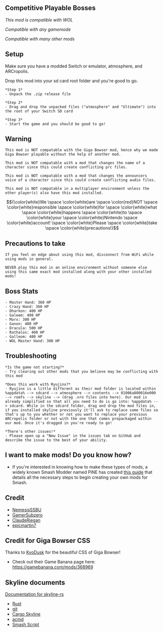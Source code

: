 ## Competitive Playable Bosses
*This mod is compatible with WOL*

*Compatible with any gamemode*

*Compatible with many other mods*

## Setup
Make sure you have a modded Switch or emulator, atmosphere, and ARCropolis.

Drop this mod into your sd card root folder and you're good to go.
```
*Step 1*
- Unpack the .zip release file

*Step 2*
- Drag and drop the unpacked files ("atmosphere" and "Ultimate") into the root of your Switch SD card

*Step 3*
- Start the game and you should be good to go!
```
## Warning
```
This mod is NOT compatable with the Giga Bowser mod, hence why we made Giga Bowser playable without the help of another mod.

This mod is NOT compatable with a mod that changes the name of a character since this could create conflicting prc files.

This mod is NOT compatable with a mod that changes the announcers voice of a character since this could create conflicting audio files.

This mod is NOT compatable in a multiplayer environment unless the other player(s) also have this mod installed.
```
$${\color{white}We \space \color{white}are \space \color{red}NOT \space \color{white}responsible \space \color{white}for \space \color{white}what \space \color{white}happens \space \color{white}to \space \color{white}your \space \color{white}Nintendo \space \color{white}account! \space \color{white}Please \space \color{white}take \space \color{white}precautions!}$$

## Precautions to take
```
If you feel on edge about using this mod, disconnect from WiFi while using mods in general.

NEVER play this mod in an online environment without someone else using this same exact mod installed along with your other installed mods!
```
## Boss Stats
```
- Master Hand: 360 HP
- Crazy Hand: 360 HP
- Dharkon: 400 HP
- Galeem: 400 HP
- Marx: 300 HP
- Ganon: 400 HP
- Dracula: 500 HP
- Rathalos: 400 HP
- Galleom: 400 HP
- WOL Master Hand: 300 HP
```
## Troubleshooting
```
*Is the game not starting?*
- Try clearing out other mods that you believe may be conflicting with this mod

*Does this work with Ryujinx?*
- Ryujinx is a little different as their mod folder is located within %appdata% --> sdcard --> atmosphere --> contents --> 01006a800016e000 --> romfs --> skyline --> (drag .nro files into here). Our mod is already simplified so that all you need to do is go into: %appdata% --> sdcard. While in the sdcard folder, drag and drop the mod files in, if you installed skyline previously it'll ask to replace some files so that's up to you whether or not you want to replace your previous ARCropolis folder or not with the one that comes prepackaged within our mod. Once it's dragged in you're ready to go!

*There's other issues!*
- Please open up a "New Issue" in the issues tab on GitHub and describe the issue to the best of your ability.
```
## I want to make mods! Do you know how?
- If you're interested in knowing how to make these types of mods, a widely known Smash Modder named PiNE has created [this guide](https://docs.google.com/document/d/1y_JX5LNsQ8jUBfrghRkL8VkvfMWUIXSrrscM5qj7s6U/edit) that details all the necessary steps to begin creating your own mods for Smash.
## Credit
- [NemesisSSBU](https://github.com/NemesisSSBU)
- [GamerSubzero](https://github.com/GamerSubzero?tab=overview&from=2022-12-01&to=2022-12-03)
- [ClaudeRiegan](https://github.com/ClaudevonRiegan)
- [epicmartin7](https://github.com/epicmartin7)
## Credit for Giga Bowser CSS
Thanks to [KyoDusk](https://gamebanana.com/members/1834863) for the beautiful CSS of Giga Bowser!
- Check out their Game Banana page here: https://gamebanana.com/mods/368969
## Skyline documents
[Documentation for skyline-rs](https://ultimate-research.github.io/skyline-rs-template/doc/skyline/index.html)
* [Rust](https://www.rust-lang.org/install.html)
* [git](https://git-scm.com/book/en/v2/Getting-Started-Installing-Git)
* [Cargo Skyline](https://github.com/jam1garner/cargo-skyline)
* [acmd](https://github.com/ultimate-research/skyline-acmd.git)
* [Smash Script](https://github.com/blu-dev/smash-script.git)
